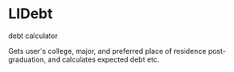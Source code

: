 # LIDebt
debt calculator

Gets user's college, major, and preferred place of residence post-graduation, and calculates expected debt etc.
